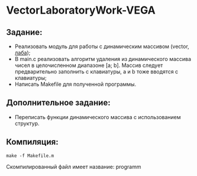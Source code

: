 # VectorLaboratoryWork-VEGA
## Задание:

- Реализовать модуль для работы с динамическим массивом (vector, [лаба](https://vk.com/kmbalg18?w=wall-171046711_27/all));
- В main.c реализовать алгоритм удаления из динамического массива чисел в целочисленном диапазоне [a; b]. Массив следует предварительно заполнить с клавиатуры, a и b тоже вводятся с клавиатуры;
- Написать Makefile для полученной программы.

## Дополнительное задание:
- Переписать функции динамического массива с использованием структур.

## Компиляция:
```
make -f Makefile.m
```
Скомпилированный файл имеет название: programm
